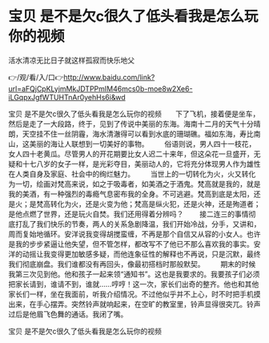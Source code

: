 # 宝贝 是不是欠c很久了低头看我是怎么玩你的视频
活水清凉无比日子就这样孤寂而快乐地父

👉/观/看/入/口👉http://www.baidu.com/link?url=aFQjCpKLyjmMkJDTPPmIM46mcs0b-moe8w2Xe6-iLGqpxJgfWTUHTnAr0yehHs6i&wd

宝贝 是不是欠c很久了低头看我是怎么玩你的视频　　下了飞机，接着便是坐车，然后是走了一大段路，终于，见到了传说中美丽的东海。海南十二月的天气十分晴朗，天空挂不住一丝阴霾，海水清澈得可以看到水底的珊瑚礁。福如东海，寿比南山，这美丽的海让人联想到一切美好的事物。
　　俗语则说，男人四十一枝花，女人四十老黄瓜。尽管男人的开花期要比女人迟二十来年，但这朵花一旦盛开，无疑和十七八岁的女子一样，是光彩夺目，美丽动人的，它将充分体现男人作为雄性在人类自身及家庭、社会中的绚烂魅力。
　　当世上的一切转化为火，火又转化为一切，绘画对梵高来说，如之于吸毒者，如美酒之于酒鬼。梵高就是我的，就是我的美酒，有一种强烈的毒瘾气息密布我的全身。不可逃避。梵高到底是太阳，还是火；是梵高转化为火，还是火变为他；梵高是纵火犯，还是火神，还是殉道者；是他点燃了世界，还是玩火自焚。我们还用得着分辨吗？
　　接二连三的事情彻底打乱了我们快乐的节奏，两人的关系急剧降温，我们开始冷战，分手，又讲和，周而复始地循环。安洋说我变得胡搅蛮缠，不再是那个自信又从容的小女人。也许是我的步步紧逼让他失望，但不管怎样，都改写不了他已不那么喜欢我的事实。安洋的动摇让我变得更加敏感多疑，而他连象征性的解释也不再说，只是沉默，最终我们彻底崩盘。我们谁都没有再回头，像最初搭档时那般默契。
　　期末的时候我第三次见到他。他和孩子一起来领“通知书”。这也是我要求的。我要孩子们必须把家长请到，谁请不到，谁就……哼哼！这一次，家长们出奇的整齐。他也和其他家长们一样，坐在我面前，听我介绍情况。不过他似乎并不上心，时不时把手机摸出来，在手心摆弄。突然铃声就响起来，在空旷的教室里，铃声显得很突兀。铃声过后是他眉飞色舞的通话。我闭了嘴。

宝贝 是不是欠c很久了低头看我是怎么玩你的视频
